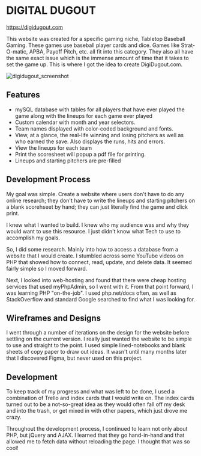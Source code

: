 # DIGITAL DUGOUT

https://digidugout.com

This website was created for a specific gaming niche, Tabletop Baseball Gaming.  These games use baseball player cards and dice. Games like Strat-O-matic, APBA, Payoff Pitch, etc. all fit into this category. They also all have the same exact issue which is the immense amount of time that it takes to set the game up. This is where I got the idea to create DigiDugout.com.

![digidugout_screenshot](https://user-images.githubusercontent.com/5834000/128247065-9d57b0c3-664e-4822-b341-6fb680a71375.JPG)

## Features

* mySQL database with tables for all players that have ever played the game along with the lineups for each game ever played
* Custom calendar with month and year selectors.
* Team names displayed with color-coded background and fonts.
* View, at a glance, the real-life winning and losing pitchers as well as who earned the save. Also displays the runs, hits and errors.
* View the lineups for each team
* Print the scoresheet will popup a pdf file for printing.
* Lineups and starting pitchers are pre-filled

## Development Process

My goal was simple. Create a website where users don't have to do any online research; they don't have to write the lineups and starting pitchers on a blank scorehseet by hand; they can just literally find the game and click print.

I knew what I wanted to build. I knew who my audience was and why they would want to use this resource. I just didn't know what Tech to use to accomplish my goals.

So, I did some research. Mainly into how to access a database from a website that I would create. I stumbled across some YouTube videos on PHP that showed how to connect, read, update, and delete data. It seemed fairly simple so I moved forward.

Next, I looked into web-hosting and found that there were cheap hosting services that used myPhpAdmin, so I went with it. From that point forward, I was learning PHP "on-the-job". I used php.net/docs often, as well as StackOverflow and standard Google searched to find what I was looking for.

## Wireframes and Designs

I went through a number of iterations on the design for the website before settling on the current version. I really just wanted the website to be simple to use and straight to the point. I used simple lined-notebooks and blank sheets of copy paper to draw out ideas. It wasn't until many months later that I discovered Figma, but never used on this project.

## Development

To keep track of my progress and what was left to be done, I used a combination of Trello and index cards that I would write on. The index cards turned out to be a not-so-great idea as they would often fall off my desk and into the trash, or get mixed in with other papers, which just drove me crazy. 

Throughout the development process, I continued to learn not only about PHP, but jQuery and AJAX. I learned that they go hand-in-hand and that allowed me to fetch data without reloading the page. I thought that was so cool!

